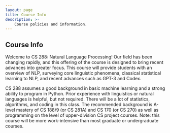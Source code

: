 ```yaml
---
layout: page
title: Course Info
description: >-
    Course policies and information.
---
```


## Course Info

Welcome to CS 288: Natural Language Processing!  Our field has been changing rapidly, and this offering of the course is designed to bring recent advances into greater focus. This course will provide students with an overview of NLP, surveying core linguistic phenomena, classical statistical learning to NLP, and recent advances such as GPT-3 and Codex.

CS 288 assumes a good background in basic machine learning and a strong ability to program in Python. Prior experience with linguistics or natural languages is helpful, but not required.  There will be a lot of statistics, algorithms, and coding in this class. The recommended background is A-level mastery of CS 188/9 (or CS 281A) and CS 170 (or CS 270) as well as programming on the level of upper-division CS project courses. Note: this course will be more work-intensive than most graduate or undergraduate courses.
